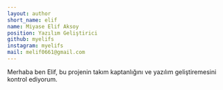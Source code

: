 ```yaml
---
layout: author
short_name: elif
name: Miyase Elif Aksoy
position: Yazılım Geliştirici
github: myelifs
instagram: myelifs
mail: melif0661@gmail.com
---
```


Merhaba ben Elif, bu projenin takım kaptanlığını ve yazılım geliştiremesini kontrol ediyorum.
